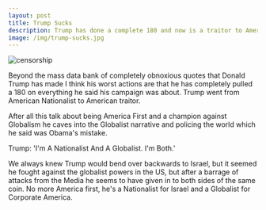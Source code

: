 ```yaml
---
layout: post
title: Trump Sucks
description: Trump has done a complete 180 and now is a traitor to America
image: /img/trump-sucks.jpg
---
```


![censorship]({{site.url}}/img/trump.gif)

Beyond the mass data bank of completely obnoxious quotes that Donald Trump has made I think his worst actions are that he has completely pulled a 180 on everything he said his campaign was about. Trump went from American Nationalist to American traitor.

After all this talk about being America First and a champion against Globalism he caves into the Globalist narrative and policing the world which he said was Obama's mistake.

<div class="message">Trump: 'I'm A Nationalist And A Globalist. I'm Both.'
</div>

We always knew Trump would bend over backwards to Israel, but it seemed he fought against the globalist powers in the US, but after a barrage of attacks from the Media he seems to have given in to both sides of the same coin. No more America first, he's a Nationalist for Israel and a Globalist for Corporate America.
